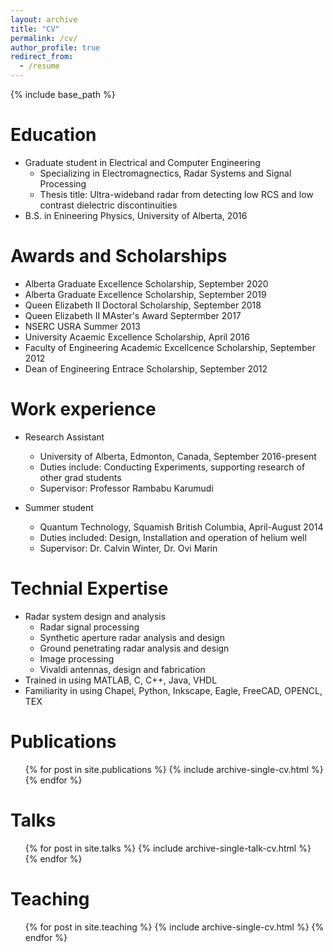 ```yaml
---
layout: archive
title: "CV"
permalink: /cv/
author_profile: true
redirect_from:
  - /resume
---
```


{% include base_path %}

Education
======
* Graduate student in Electrical and Computer Engineering 
  * Specializing in Electromagnectics, Radar Systems and Signal Processing
  * Thesis title: Ultra-wideband radar from detecting low RCS and low contrast dielectric discontinuities
* B.S. in Enineering Physics, University of Alberta, 2016

Awards and Scholarships
======
* Alberta Graduate Excellence Scholarship, September 2020
* Alberta Graduate Excellence Scholarship, September 2019
* Queen Elizabeth II Doctoral Scholarship, September 2018
* Queen Elizabeth II MAster's Award Septermber 2017
* NSERC USRA Summer 2013
* University Acaemic Excellence Scholarship, April 2016
* Faculty of Engineering Academic Excellcence Scholarship, September 2012
* Dean of Engineering Entrace Scholarship, September 2012




Work experience
======
* Research Assistant 
  * University of Alberta, Edmonton, Canada, September 2016-present
  * Duties include: Conducting Experiments, supporting research of other grad students
  * Supervisor: Professor Rambabu Karumudi

* Summer student 
  * Quantum Technology, Squamish British Columbia, April-August 2014
  * Duties included: Design, Installation and operation of helium well
  * Supervisor: Dr. Calvin Winter, Dr. Ovi Marin
  
Technial Expertise
======
* Radar system design and analysis
  * Radar signal processing
  * Synthetic aperture radar analysis and design
  * Ground penetrating radar analysis and design
  * Image processing
  * Vivaldi antennas, design and fabrication
* Trained in using MATLAB, C, C++, Java, VHDL
* Familiarity in using Chapel, Python, Inkscape, Eagle, FreeCAD, OPENCL, TEX   


Publications
======
  <ul>{% for post in site.publications %}
    {% include archive-single-cv.html %}
  {% endfor %}</ul>
  
Talks
======
  <ul>{% for post in site.talks %}
    {% include archive-single-talk-cv.html %}
  {% endfor %}</ul>
  
Teaching
======
  <ul>{% for post in site.teaching %}
    {% include archive-single-cv.html %}
  {% endfor %}</ul>
  

